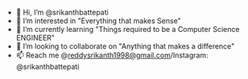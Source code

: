 - 👋 Hi, I’m @srikanthbattepati
- 👀 I’m interested in "Everything that makes Sense"
- 🌱 I’m currently learning "Things required to be a Computer Science ENGINEER"
- 💞️ I’m looking to collaborate on "Anything that makes a difference"
- 📫 Reach me @reddysrikanth1998@gmail.com/Instagram: @srikanthbattepati

<!---
srikanthbattepati/srikanthbattepati is a ✨ special ✨ repository because its `README.md` (this file) appears on your GitHub profile.
You can click the Preview link to take a look at your changes.
--->
